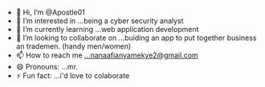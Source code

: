 - 👋 Hi, I’m @Apostle01
- 👀 I’m interested in ...being a cyber security analyst
- 🌱 I’m currently learning ...web application development
- 💞️ I’m looking to collaborate on ...buiding an app to put together business an trademen. (handy men/women)
- 📫 How to reach me ...nanaafianyamekye2@gmail.com
- 😄 Pronouns: ...mr. 
- ⚡ Fun fact: ...i'd love to colaborate

<!---
Apostle01/Apostle01 is a ✨ special ✨ repository because its `README.md` (this file) appears on your GitHub profile.
You can click the Preview link to take a look at your changes.
--->
